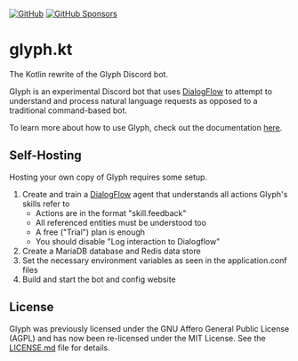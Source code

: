 [![GitHub](https://img.shields.io/github/license/glyph-discord/glyph.kt)](https://github.com/glyph-discord/glyph.kt/blob/master/LICENSE)
[![GitHub Sponsors](https://img.shields.io/github/sponsors/yttrian)](https://github.com/sponsors/yttrian)

# glyph.kt

The Kotlin rewrite of the Glyph Discord bot.

Glyph is an experimental Discord bot that uses [DialogFlow](https://dialogflow.com/) to attempt to understand and
process natural language requests as opposed to a traditional command-based bot.

To learn more about how to use Glyph, check out the documentation [here](https://glyph.yttr.org/).

## Self-Hosting

Hosting your own copy of Glyph requires some setup.

1. Create and train a [DialogFlow](https://dialogflow.cloud.google.com/) agent that understands all actions Glyph's
   skills refer to
   - Actions are in the format "skill.feedback"
   - All referenced entities must be understood too
   - A free ("Trial") plan is enough
   - You should disable "Log interaction to Dialogflow"
2. Create a MariaDB database and Redis data store
3. Set the necessary environment variables as seen in the application.conf files
4. Build and start the bot and config website

## License

Glyph was previously licensed under the GNU Affero General Public License (AGPL)
and has now been re-licensed under the MIT License. 
See the [LICENSE.md](LICENSE.md) file for details.
